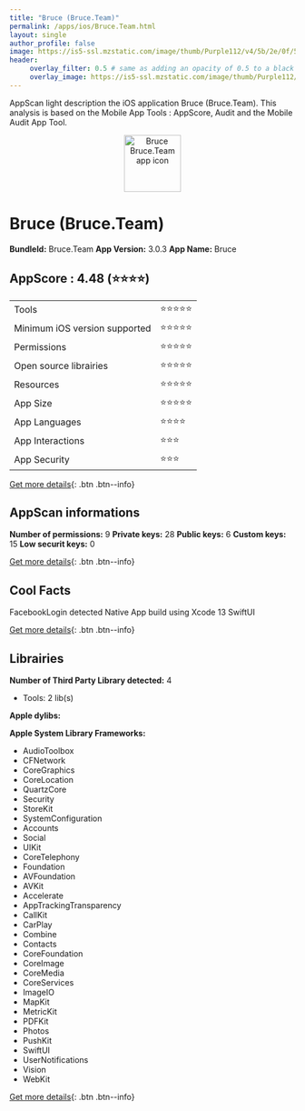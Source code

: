 ```yaml
---
title: "Bruce (Bruce.Team)"
permalink: /apps/ios/Bruce.Team.html
layout: single
author_profile: false
image: https://is5-ssl.mzstatic.com/image/thumb/Purple112/v4/5b/2e/0f/5b2e0fce-05f7-6630-81ee-856654e69657/AppIcon-1x_U007emarketing-0-7-0-85-220.png/512x512bb.jpg
header: 
     overlay_filter: 0.5 # same as adding an opacity of 0.5 to a black background
     overlay_image: https://is5-ssl.mzstatic.com/image/thumb/Purple112/v4/5b/2e/0f/5b2e0fce-05f7-6630-81ee-856654e69657/AppIcon-1x_U007emarketing-0-7-0-85-220.png/512x512bb.jpg
---
```

AppScan light description the iOS application Bruce (Bruce.Team). This analysis is based on the Mobile App Tools : AppScore, Audit and the Mobile Audit App Tool.

  
  
<div style="text-align: center;"><img src="https://is5-ssl.mzstatic.com/image/thumb/Purple112/v4/5b/2e/0f/5b2e0fce-05f7-6630-81ee-856654e69657/AppIcon-1x_U007emarketing-0-7-0-85-220.png/512x512bb.jpg" width="100" height="100" alt="Bruce Bruce.Team app icon"></div>  
  
# Bruce (Bruce.Team)

**BundleId:** Bruce.Team
**App Version:** 3.0.3
**App Name:** Bruce


## AppScore : 4.48 (⭐️⭐️⭐️⭐️) 

<table>
<tr><td> Tools </td><td> ⭐️⭐️⭐️⭐️⭐️ </td></tr>
<tr><td> Minimum iOS version supported </td><td> ⭐️⭐️⭐️⭐️⭐️ </td></tr>
<tr><td> Permissions </td><td> ⭐️⭐️⭐️⭐️⭐️ </td></tr>
<tr><td> Open source librairies </td><td> ⭐️⭐️⭐️⭐️⭐️ </td></tr>
<tr><td> Resources </td><td> ⭐️⭐️⭐️⭐️⭐️ </td></tr>
<tr><td> App Size </td><td> ⭐️⭐️⭐️⭐️⭐️ </td></tr>
<tr><td> App Languages </td><td> ⭐️⭐️⭐️⭐️ </td></tr>
<tr><td> App Interactions </td><td> ⭐️⭐️⭐️ </td></tr>
<tr><td> App Security </td><td> ⭐️⭐️⭐️ </td></tr>
</table>

[Get more details](/pricing.html){: .btn .btn--info}  
  
## AppScan informations 

**Number of permissions:** 9
**Private keys:** 28
**Public keys:** 6
**Custom keys:** 15
**Low securit keys:** 0
  
[Get more details](/pricing.html){: .btn .btn--info}

## Cool Facts

FacebookLogin detected
Native App
build using Xcode 13
SwiftUI
  
[Get more details](/pricing.html){: .btn .btn--info}

## Librairies 
**Number of Third Party Library detected:** 4
- Tools: 2 lib(s)

**Apple dylibs:**


**Apple System Library Frameworks:**
- AudioToolbox
- CFNetwork
- CoreGraphics
- CoreLocation
- QuartzCore
- Security
- StoreKit
- SystemConfiguration
- Accounts
- Social
- UIKit
- CoreTelephony
- Foundation
- AVFoundation
- AVKit
- Accelerate
- AppTrackingTransparency
- CallKit
- CarPlay
- Combine
- Contacts
- CoreFoundation
- CoreImage
- CoreMedia
- CoreServices
- ImageIO
- MapKit
- MetricKit
- PDFKit
- Photos
- PushKit
- SwiftUI
- UserNotifications
- Vision
- WebKit


  
[Get more details](/pricing.html){: .btn .btn--info}

